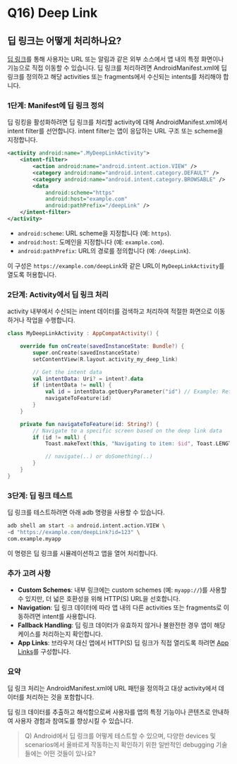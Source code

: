 # Q16) Deep Link

## 딥 링크는 어떻게 처리하나요?
[딥 링크](https://developer.android.com/training/app-links/deep-linking)를 통해 사용자는 URL 또는 알림과 같은 외부 소스에서 앱 내의 특정 화면이나 기능으로 직접 이동할 수 있습니다. 
딥 링크를 처리하려면 AndroidManifest.xml에 딥 링크를 정의하고 해당 activities 또는 fragments에서 수신되는 intents를 처리해야 합니다.

### 1단계: Manifest에 딥 링크 정의
딥 링킹을 활성화하려면 딥 링크를 처리할 activity에 대해 AndroidManifest.xml에서 intent filter를 선언합니다. 
intent filter는 앱이 응답하는 URL 구조 또는 scheme을 지정합니다.

```xml
<activity android:name=".MyDeepLinkActivity">
    <intent-filter>
        <action android:name="android.intent.action.VIEW" />
        <category android:name="android.intent.category.DEFAULT" />
        <category android:name="android.intent.category.BROWSABLE" />
        <data
            android:scheme="https"
            android:host="example.com"
            android:pathPrefix="/deepLink" />
    </intent-filter>
</activity>
```

* `android:scheme`: URL scheme을 지정합니다 (예: `https`).
* `android:host`: 도메인을 지정합니다 (예: `example.com`).
* `android:pathPrefix`: URL의 경로를 정의합니다 (예: `/deepLink`).

이 구성은 `https://example.com/deepLink`와 같은 URL이 `MyDeepLinkActivity`를 열도록 허용합니다.

### 2단계: Activity에서 딥 링크 처리
activity 내부에서 수신되는 intent 데이터를 검색하고 처리하여 적절한 화면으로 이동하거나 작업을 수행합니다.

```kotlin
class MyDeepLinkActivity : AppCompatActivity() {

    override fun onCreate(savedInstanceState: Bundle?) {
        super.onCreate(savedInstanceState)
        setContentView(R.layout.activity_my_deep_link)

        // Get the intent data
        val intentData: Uri? = intent?.data
        if (intentData != null) {
            val id = intentData.getQueryParameter("id") // Example: Retrieve query parameters
            navigateToFeature(id)
        }
    }

    private fun navigateToFeature(id: String?) {
        // Navigate to a specific screen based on the deep link data
        if (id != null) {
            Toast.makeText(this, "Navigating to item: $id", Toast.LENGTH_SHORT).show()

            // navigate(..) or doSomething(..)
        }
    }
}
```

### 3단계: 딥 링크 테스트
딥 링크를 테스트하려면 아래 adb 명령을 사용할 수 있습니다.

```bash
adb shell am start -a android.intent.action.VIEW \
-d "https://example.com/deepLink?id=123" \
com.example.myapp
```

이 명령은 딥 링크를 시뮬레이션하고 앱을 열어 처리합니다.

### 추가 고려 사항
* **Custom Schemes**: 내부 링크에는 custom schemes (예: `myapp://`)를 사용할 수 있지만, 더 넓은 호환성을 위해 HTTP(S) URL을 선호합니다.
* **Navigation**: 딥 링크 데이터에 따라 앱 내의 다른 activities 또는 fragments로 이동하려면 intent를 사용합니다.
* **Fallback Handling**: 딥 링크 데이터가 유효하지 않거나 불완전한 경우 앱이 해당 케이스를 처리하는지 확인합니다.
* **App Links**: 브라우저 대신 앱에서 HTTP(S) 딥 링크가 직접 열리도록 하려면 [App Links](https://developer.android.com/studio/write/app-link-indexing)를 구성합니다.

### 요약
딥 링크 처리는 AndroidManifest.xml에 URL 패턴을 정의하고 대상 activity에서 데이터를 처리하는 것을 포함합니다.

딥 링크 데이터를 추출하고 해석함으로써 사용자를 앱의 특정 기능이나 콘텐츠로 안내하여 사용자 경험과 참여도를 향상시킬 수 있습니다.

> Q) Android에서 딥 링크를 어떻게 테스트할 수 있으며, 다양한 devices 및 scenarios에서 올바르게 작동하는지 확인하기 위한 일반적인 debugging 기술들에는 어떤 것들이 있나요?